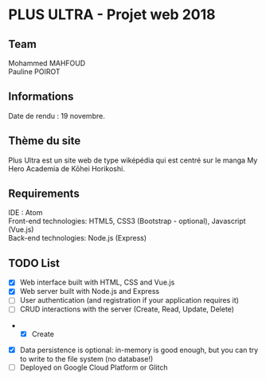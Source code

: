 # PLUS ULTRA - Projet web 2018

## Team

Mohammed MAHFOUD<br/>
Pauline POIROT

## Informations

Date de rendu : 19 novembre.

## Thème du site

Plus Ultra est un site web de type wiképédia qui est centré sur le manga My Hero Academia de Kōhei Horikoshi.

## Requirements

IDE : Atom <br/>
Front-end technologies: HTML5, CSS3 (Bootstrap - optional), Javascript (Vue.js)<br/>
Back-end technologies: Node.js (Express)

## TODO List

- [x] Web interface built with HTML, CSS and Vue.js
- [x] Web server built with Node.js and Express
- [ ] User authentication (and registration if your application requires it)
- [ ] CRUD interactions with the server (Create, Read, Update, Delete)
* - [x] Create
- [x] Data persistence is optional: in-memory is good enough, but you can try to write to the file system (no database!)
- [ ] Deployed on Google Cloud Platform or Glitch
